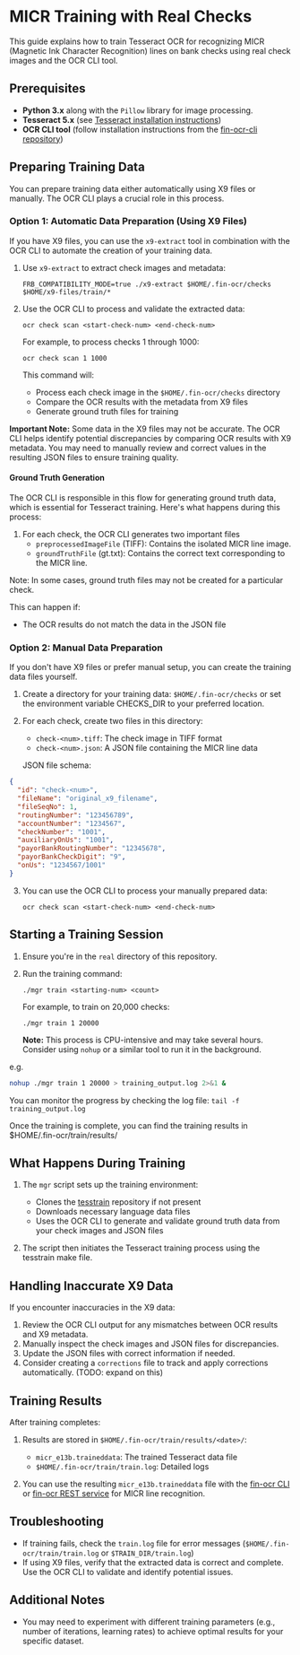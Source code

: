 # MICR Training with Real Checks

This guide explains how to train Tesseract OCR for recognizing MICR (Magnetic Ink Character Recognition) lines on bank checks using real check images and the OCR CLI tool.

## Prerequisites

* **Python 3.x** along with the `Pillow` library for image processing.
* **Tesseract 5.x** (see [Tesseract installation instructions](https://tesseract-ocr.github.io/tessdoc/Installation.html))
* **OCR CLI tool** (follow installation instructions from the [fin-ocr-cli repository](https://github.com/discoverfinancial/fin-ocr-cli))

## Preparing Training Data

You can prepare training data either automatically using X9 files or manually. The OCR CLI plays a crucial role in this process.

### Option 1: Automatic Data Preparation (Using X9 Files)

If you have X9 files, you can use the `x9-extract` tool in combination with the OCR CLI to automate the creation of your training data.

1. Use `x9-extract` to extract check images and metadata:
   ```
   FRB_COMPATIBILITY_MODE=true ./x9-extract $HOME/.fin-ocr/checks $HOME/x9-files/train/*
   ```

2. Use the OCR CLI to process and validate the extracted data:
   ```
   ocr check scan <start-check-num> <end-check-num>
   ```

   For example, to process checks 1 through 1000:
   ```
   ocr check scan 1 1000
   ```

   This command will:
   - Process each check image in the `$HOME/.fin-ocr/checks` directory
   - Compare the OCR results with the metadata from X9 files
   - Generate ground truth files for training

**Important Note:** Some data in the X9 files may not be accurate. The OCR CLI helps identify potential discrepancies by comparing OCR results with X9 metadata. You may need to manually review and correct values in the resulting JSON files to ensure training quality.

#### Ground Truth Generation

The OCR CLI is responsible in this flow for generating ground truth data, which is essential for Tesseract training. Here's what happens during this process:

1. For each check, the OCR CLI generates two important files 
   - `preprocessedImageFile` (TIFF): Contains the isolated MICR line image.
   - `groundTruthFile` (gt.txt): Contains the correct text corresponding to the MICR line.

Note: In some cases, ground truth files may not be created for a particular check. 

This can happen if:
 * The OCR results do not match the data in the JSON file

### Option 2: Manual Data Preparation

If you don't have X9 files or prefer manual setup, you can create the training data files yourself.

1. Create a directory for your training data: `$HOME/.fin-ocr/checks` or set the environment variable CHECKS_DIR to your preferred location.

2. For each check, create two files in this directory:
   - `check-<num>.tiff`: The check image in TIFF format
   - `check-<num>.json`: A JSON file containing the MICR line data

   JSON file schema:
```json
{
  "id": "check-<num>",
  "fileName": "original_x9_filename",
  "fileSeqNo": 1,
  "routingNumber": "123456789",
  "accountNumber": "1234567",
  "checkNumber": "1001",
  "auxiliaryOnUs": "1001",
  "payorBankRoutingNumber": "12345678",
  "payorBankCheckDigit": "9",
  "onUs": "1234567/1001"
}
```

3. You can use the OCR CLI to process your manually prepared data:
   ```
   ocr check scan <start-check-num> <end-check-num>
   ```

## Starting a Training Session

1. Ensure you're in the `real` directory of this repository.

2. Run the training command:
   ```
   ./mgr train <starting-num> <count>
   ```
   
   For example, to train on 20,000 checks:
   ```
   ./mgr train 1 20000
   ```

   **Note:** This process is CPU-intensive and may take several hours. Consider using `nohup` or a similar tool to run it in the background.

e.g.
```bash
nohup ./mgr train 1 20000 > training_output.log 2>&1 &
```
You can monitor the progress by checking the log file: `tail -f training_output.log`

Once the training is complete, you can find the training results in $HOME/.fin-ocr/train/results/<date>

## What Happens During Training

1. The `mgr` script sets up the training environment:
   - Clones the [tesstrain](https://github.com/tesseract-ocr/tesstrain) repository if not present
   - Downloads necessary language data files
   - Uses the OCR CLI to generate and validate ground truth data from your check images and JSON files

2. The script then initiates the Tesseract training process using the tesstrain make file.

## Handling Inaccurate X9 Data

If you encounter inaccuracies in the X9 data:

1. Review the OCR CLI output for any mismatches between OCR results and X9 metadata.
2. Manually inspect the check images and JSON files for discrepancies.
3. Update the JSON files with correct information if needed.
4. Consider creating a `corrections` file to track and apply corrections automatically. (TODO: expand on this)

## Training Results

After training completes:

1. Results are stored in `$HOME/.fin-ocr/train/results/<date>/`:
   - `micr_e13b.traineddata`: The trained Tesseract data file
   - `$HOME/.fin-ocr/train/train.log`: Detailed logs 

2. You can use the resulting `micr_e13b.traineddata` file with the [fin-ocr CLI](https://github.com/discoverfinancial/fin-ocr-cli) or [fin-ocr REST service](https://github.com/discoverfinancial/fin-ocr-rest) for MICR line recognition.

## Troubleshooting

- If training fails, check the `train.log` file for error messages (`$HOME/.fin-ocr/train/train.log` or `$TRAIN_DIR/train.log`)
- If using X9 files, verify that the extracted data is correct and complete. Use the OCR CLI to validate and identify potential issues.

## Additional Notes

- You may need to experiment with different training parameters (e.g., number of iterations, learning rates) to achieve optimal results for your specific dataset.